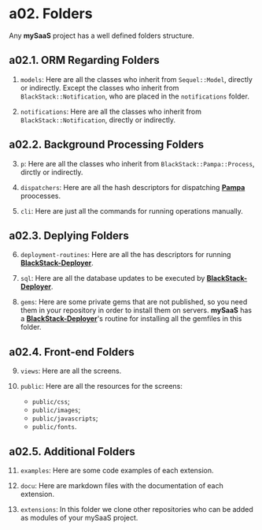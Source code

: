 # a02. Folders

Any **mySaaS** project has a well defined folders structure.

## a02.1. ORM Regarding Folders

1. `models`: Here are all the classes who inherit from `Sequel::Model`, directly or indirectly.
Except the classes who inherit from `BlackStack::Notification`, who are placed in the `notifications` folder.

2. `notifications`: Here are all the classes who inherit from `BlackStack::Notification`, directly or indirectly.

## a02.2. Background Processing Folders

3. `p`: Here are all the classes who inherit from `BlackStack::Pampa::Process`, dirctly or indirectly.

4. `dispatchers`: Here are all the hash descriptors for dispatching [**Pampa**](https://github.com/leandrosardi/pampa) proocesses.

5. `cli`: Here are just all the commands for running operations manually.

## a02.3. Deplying Folders

6. `deployment-routines`: Here are all the has descriptors for running [**BlackStack-Deployer**](https://github.com/leandrosardi/blackstack-deployer).

7. `sql`: Here are all the database updates to be executed by [**BlackStack-Deployer**](https://github.com/leandrosardi/blackstack-deployer).

8. `gems`: Here are some private gems that are not published, so you need them in your repository in order to install them on servers. **mySaaS** has a [**BlackStack-Deployer**](https://github.com/leandrosardi/blackstack-deployer)'s routine for installing all the gemfiles in this folder. 

## a02.4. Front-end Folders

9. `views`: Here are all the screens.

10. `public`: Here are all the resources for the screens:
	- `public/css`; 
	- `public/images`; 
	- `public/javascripts`;
	- `public/fonts`.

## a02.5. Additional Folders

11. `examples`: Here are some code examples of each extension. 

12. `docu`: Here are markdown files with the documentation of each extension.

13. `extensions`: In this folder we clone other repositories who can be added as modules of your mySaaS project.